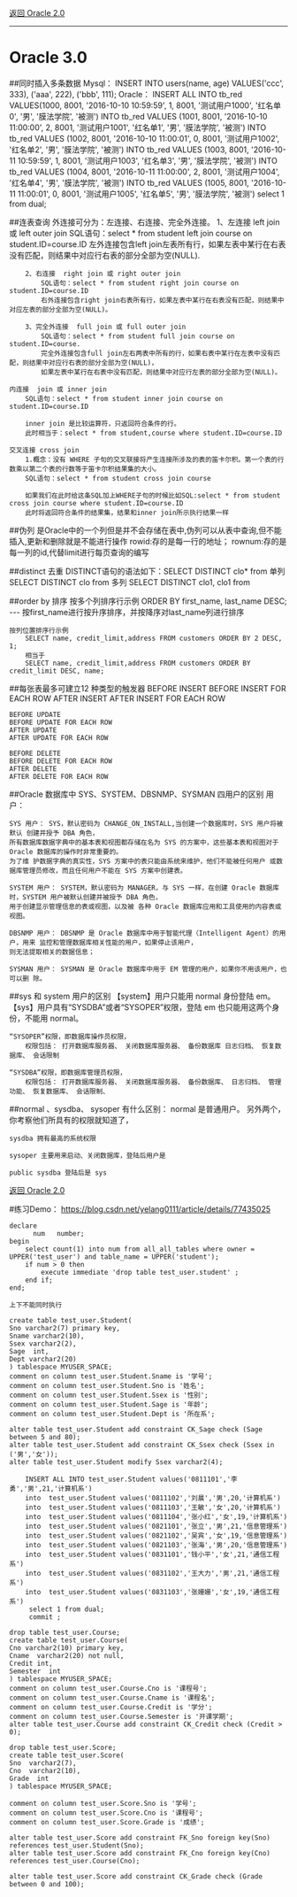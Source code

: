 <p>
    <a href="#" onclick="refreshDatabaseContent('oracle2')">返回 Oracle 2.0</a>
    
</p>

---
# Oracle 3.0
##同时插入多条数据
    Mysql：
    INSERT INTO users(name, age) VALUES('ccc', 333), ('aaa', 222), ('bbb', 111);
    Oracle：
    INSERT ALL INTO tb_red VALUES(1000, 8001, '2016-10-10 10:59:59', 1, 8001, '测试用户1000', '红名单0', '男', '膜法学院', '被测')
    INTO tb_red VALUES (1001, 8001, '2016-10-10 11:00:00', 2, 8001, '测试用户1001', '红名单1', '男', '膜法学院', '被测')
    INTO tb_red VALUES (1002, 8001, '2016-10-10 11:00:01', 0, 8001, '测试用户1002', '红名单2', '男', '膜法学院', '被测')
    INTO tb_red VALUES (1003, 8001, '2016-10-11 10:59:59', 1, 8001, '测试用户1003', '红名单3', '男', '膜法学院', '被测')
    INTO tb_red VALUES (1004, 8001, '2016-10-11 11:00:00', 2, 8001, '测试用户1004', '红名单4', '男', '膜法学院', '被测')
    INTO tb_red VALUES (1005, 8001, '2016-10-11 11:00:01', 0, 8001, '测试用户1005', '红名单5', '男', '膜法学院', '被测')
    select 1 from dual;
    


##连表查询
    外连接可分为：左连接、右连接、完全外连接。
        1、左连接  left join 或 left outer join
            SQL语句：select * from student left join course on student.ID=course.ID
            左外连接包含left join左表所有行，如果左表中某行在右表没有匹配，则结果中对应行右表的部分全部为空(NULL).

        2、右连接  right join 或 right outer join
            SQL语句：select * from student right join course on student.ID=course.ID
            右外连接包含right join右表所有行，如果左表中某行在右表没有匹配，则结果中对应左表的部分全部为空(NULL)。
        
        3、完全外连接  full join 或 full outer join
            SQL语句：select * from student full join course on student.ID=course.
            完全外连接包含full join左右两表中所有的行，如果右表中某行在左表中没有匹配，则结果中对应行右表的部分全部为空(NULL)，
            如果左表中某行在右表中没有匹配，则结果中对应行左表的部分全部为空(NULL)。
         
    内连接  join 或 inner join
        SQL语句：select * from student inner join course on student.ID=course.ID

        inner join 是比较运算符，只返回符合条件的行。
        此时相当于：select * from student,course where student.ID=course.ID     
    
    交叉连接 cross join
        1.概念：没有 WHERE 子句的交叉联接将产生连接所涉及的表的笛卡尔积。第一个表的行数乘以第二个表的行数等于笛卡尔积结果集的大小。
        SQL语句：select * from student cross join course
        
        如果我们在此时给这条SQL加上WHERE子句的时候比如SQL:select * from student cross join course where student.ID=course.ID
        此时将返回符合条件的结果集，结果和inner join所示执行结果一样
##伪列
    是Oracle中的一个列但是并不会存储在表中,伪列可以从表中查询,但不能插入,更新和删除就是不能进行操作
    rowid:存的是每一行的地址； 
    rownum:存的是每一列的id,代替limit进行每页查询的编写
    
##distinct 去重
	DISTINCT语句的语法如下：SELECT DISTINCT clo* from 
	单列 SELECT DISTINCT clo from 
	多列 SELECT DISTINCT clo1, clo1 from
	
##order by 排序
	按多个列排序行示例
		ORDER BY first_name, last_name DESC; --- 按first_name进行按升序排序，并按降序对last_name列进行排序
	
	按列位置排序行示例
		SELECT name, credit_limit,address FROM customers ORDER BY 2 DESC, 1;
		相当于
		SELECT name, credit_limit,address FROM customers ORDER BY credit_limit DESC, name;	    

##每张表最多可建立12 种类型的触发器
	BEFORE INSERT
	BEFORE INSERT FOR EACH ROW
	AFTER INSERT
	AFTER INSERT FOR EACH ROW

	BEFORE UPDATE
	BEFORE UPDATE FOR EACH ROW
	AFTER UPDATE
	AFTER UPDATE FOR EACH ROW

	BEFORE DELETE
	BEFORE DELETE FOR EACH ROW
	AFTER DELETE
	AFTER DELETE FOR EACH ROW

##Oracle 数据库中 SYS、SYSTEM、DBSNMP、SYSMAN 四用户的区别 用户： 

    SYS 用户： SYS，默认密码为 CHANGE_ON_INSTALL,当创建一个数据库时，SYS 用户将被默认 创建并授予 DBA 角色，
    所有数据库数据字典中的基本表和视图都存储在名为 SYS 的方案中，这些基本表和视图对于 Oracle 数据库的操作时非常重要的。
    为了维 护数据字典的真实性，SYS 方案中的表只能由系统来维护，他们不能被任何用户 或数据库管理员修改，而且任何用户不能在 SYS 方案中创建表。 
    
    SYSTEM 用户： SYSTEM，默认密码为 MANAGER，与 SYS 一样，在创建 Oracle 数据库时，SYSTEM 用户被默认创建并被授予 DBA 角色，
    用于创建显示管理信息的表或视图，以及被 各种 Oracle 数据库应用和工具使用的内容表或视图。
    
    DBSNMP 用户： DBSNMP 是 Oracle 数据库中用于智能代理（Intelligent Agent）的用户，用来 监控和管理数据库相关性能的用户，如果停止该用户，
    则无法提取相关的数据信息； 
    
    SYSMAN 用户： SYSMAN 是 Oracle 数据库中用于 EM 管理的用户，如果你不用该用户，也可以删 除。
    


 ##sys 和 system 用户的区别 
     【system】用户只能用 normal 身份登陆 em。 
     【sys】用户具有“SYSDBA”或者“SYSOPER”权限，登陆 em 也只能用这两个身份，不能用 normal。 
    
    “SYSOPER”权限，即数据库操作员权限，
        权限包括： 打开数据库服务器、 关闭数据库服务器、 备份数据库 日志归档、 恢复数据库、 会话限制
    
    “SYSDBA”权限，即数据库管理员权限，
        权限包括： 打开数据库服务器、 关闭数据库服务器、 备份数据库、 日志归档、 管理功能、 恢复数据库、 会话限制、

##normal 、sysdba、 sysoper 有什么区别：
    normal 是普通用户。  另外两个，你考察他们所具有的权限就知道了，
    
    sysdba 拥有最高的系统权限 
    
    sysoper 主要用来启动、关闭数据库，登陆后用户是
    
    public sysdba 登陆后是 sys
	
<p>
    <a href="#" onclick="refreshDatabaseContent('oracle2')">返回 Oracle 2.0</a>
</p>

#练习Demo： 
    https://blog.csdn.net/yelang0111/article/details/77435025
    
    declare
          num   number;
    begin
        select count(1) into num from all_all_tables where owner = UPPER('test_user') and table_name = UPPER('student'); 
        if num > 0 then
            execute immediate 'drop table test_user.student' ;
        end if;
    end;   
    
    上下不能同时执行  
           
    create table test_user.Student(
    Sno varchar2(7) primary key,
    Sname varchar2(10),
    Ssex varchar2(2),
    Sage  int,
    Dept varchar2(20) 
    ) tablespace MYUSER_SPACE;
    comment on column test_user.Student.Sname is '学号';
    comment on column test_user.Student.Sno is '姓名';
    comment on column test_user.Student.Ssex is '性别';
    comment on column test_user.Student.Sage is '年龄';
    comment on column test_user.Student.Dept is '所在系';  

    alter table test_user.Student add constraint CK_Sage check (Sage between 5 and 80);
    alter table test_user.Student add constraint CK_Ssex check (Ssex in ('男','女'));
    alter table test_user.Student modify Ssex varchar2(4);
    
        INSERT ALL INTO test_user.Student values('0811101','李勇','男',21,'计算机系')
        into  test_user.Student values('0811102','刘晨','男',20,'计算机系')
        into  test_user.Student values('0811103','王敏','女',20,'计算机系')
        into  test_user.Student values('0811104','张小红','女',19,'计算机系')   
        into  test_user.Student values('0821101','张立','男',21,'信息管理系')
        into  test_user.Student values('0821102','吴宾','女',19,'信息管理系')
        into  test_user.Student values('0821103','张海','男',20,'信息管理系')     
        into  test_user.Student values('0831101','钱小平','女',21,'通信工程系')
        into  test_user.Student values('0831102','王大力','男',21,'通信工程系')
        into  test_user.Student values('0831103','张姗姗','女',19,'通信工程系')
         select 1 from dual;
         commit ;
    
    drop table test_user.Course;
    create table test_user.Course(
    Cno varchar2(10) primary key,
    Cname  varchar2(20) not null,
    Credit int,
    Semester  int
    ) tablespace MYUSER_SPACE;
    comment on column test_user.Course.Cno is '课程号';
    comment on column test_user.Course.Cname is '课程名';
    comment on column test_user.Course.Credit is '学分';
    comment on column test_user.Course.Semester is '开课学期';  
    alter table test_user.Course add constraint CK_Credit check (Credit > 0);
    
    drop table test_user.Score;
    create table test_user.Score(
    Sno  varchar2(7),
    Cno  varchar2(10),
    Grade  int
    ) tablespace MYUSER_SPACE;
    
    comment on column test_user.Score.Sno is '学号';
    comment on column test_user.Score.Cno is '课程号';
    comment on column test_user.Score.Grade is '成绩';
    
    alter table test_user.Score add constraint FK_Sno foreign key(Sno) references test_user.Student(Sno);
    alter table test_user.Score add constraint FK_Cno foreign key(Cno) references test_user.Course(Cno);
    
    alter table test_user.Score add constraint CK_Grade check (Grade between 0 and 100);

